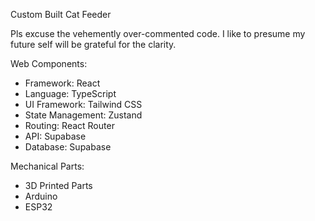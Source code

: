 Custom Built Cat Feeder

Pls excuse the vehemently over-commented code. I like to presume my future self will be grateful for the clarity.

Web Components:
- Framework: React
- Language: TypeScript
- UI Framework: Tailwind CSS
- State Management: Zustand
- Routing: React Router
- API: Supabase
- Database: Supabase

Mechanical Parts:
- 3D Printed Parts
- Arduino 
- ESP32